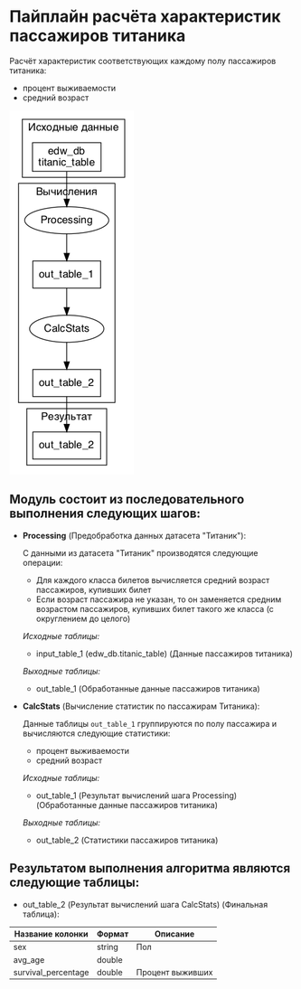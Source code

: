 # Пайплайн расчёта характеристик пассажиров титаника


Расчёт характеристик соответствующих каждому полу пассажиров титаника:
* процент выживаемости
* средний возраст


<img src="pipeline.png">

## Модуль состоит из последовательного выполнения следующих шагов:
* **Processing** (Предобработка данных датасета "Титаник"):

    С данными из датасета "Титаник" производятся следующие операции:
    * Для каждого класса билетов вычисляется средний возраст пассажиров, купивших билет
    * Если возраст пассажира не указан, то он заменяется средним возрастом пассажиров, 
    купивших билет такого же класса (с округлением до целого)

    *Исходные таблицы:*

	* input_table_1 (edw_db.titanic_table) (Данные пассажиров титаника)

    *Выходные таблицы:*

	* out_table_1 (Обработанные данные пассажиров титаника)

* **CalcStats** (Вычисление статистик по пассажирам Титаника):

    Данные таблицы `out_table_1` группируются по полу пассажира и вычисляются следующие статистики:
    * процент выживаемости
    * средний возраст

    *Исходные таблицы:*

	* out_table_1 (Результат вычислений шага Processing) (Обработанные данные пассажиров титаника)

    *Выходные таблицы:*

	* out_table_2 (Статистики пассажиров титаника)


## Результатом выполнения алгоритма являются следующие таблицы:
* out_table_2 (Результат вычислений шага CalcStats) (Финальная таблица):

<table>
  <thead>
  <tr>
    <th>Название колонки</th><th>Формат</th><th>Описание</th>
  </tr>
  </thead>
  <tbody>
  <tr>
    <td>sex</td><td>string</td><td>Пол</td>
  </tr>
  <tr>
    <td>avg_age</td><td>double</td><td></td>
  </tr>
  <tr>
    <td>survival_percentage</td><td>double</td><td>Процент выживших</td>
  </tr>
  </tbody>
</table>


